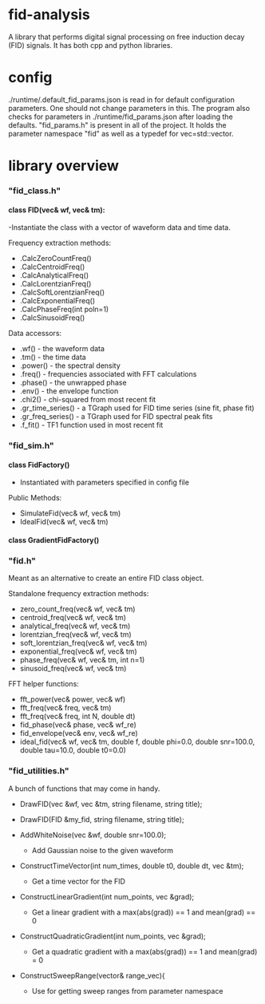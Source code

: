fid-analysis
============

A library that performs digital signal processing on free induction decay (FID) signals.  It has both cpp and python libraries.

config
======

./runtime/.default_fid_params.json is read in for default configuration 
parameters.  One should not change parameters in this.  The program also
checks for parameters in ./runtime/fid_params.json after loading the defaults.
"fid_params.h" is present in all of the project.  It holds the parameter
namespace "fid" as well as a typedef for vec=std::vector<double>.

library overview
================

### "fid_class.h"

#### class FID(vec& wf, vec& tm):
-Instantiate the class with a vector of waveform data and time data.  

Frequency extraction methods:
* .CalcZeroCountFreq()
* .CalcCentroidFreq()
* .CalcAnalyticalFreq()
* .CalcLorentzianFreq()
* .CalcSoftLorentzianFreq()
* .CalcExponentialFreq()
* .CalcPhaseFreq(int poln=1)
* .CalcSinusoidFreq()

Data accessors:
* .wf() - the waveform data
* .tm() - the time data
* .power() - the spectral density
* .freq() - frequencies associated with FFT calculations
* .phase() - the unwrapped phase
* .env() - the envelope function
* .chi2() - chi-squared from most recent fit
* .gr_time_series() - a TGraph used for FID time series (sine fit, phase fit)
* .gr_freq_series() - a TGraph used for FID spectral peak fits
* .f_fit() - TF1 function used in most recent fit


### "fid_sim.h"

#### class FidFactory()
- Instantiated with parameters specified in config file

Public Methods:
* SimulateFid(vec& wf, vec& tm)
* IdealFid(vec& wf, vec& tm)

#### class GradientFidFactory()



### "fid.h"
Meant as an alternative to create an entire FID class object.

Standalone frequency extraction methods:
* zero_count_freq(vec& wf, vec& tm)
* centroid_freq(vec& wf, vec& tm)
* analytical_freq(vec& wf, vec& tm)
* lorentzian_freq(vec& wf, vec& tm)
* soft_lorentzian_freq(vec& wf, vec& tm)
* exponential_freq(vec& wf, vec& tm)
* phase_freq(vec& wf, vec& tm, int n=1)
* sinusoid_freq(vec& wf, vec& tm)

FFT helper functions:
* fft_power(vec& power, vec& wf)
* fft_freq(vec& freq, vec& tm)
* fft_freq(vec& freq, int N, double dt)
* fid_phase(vec& phase, vec& wf_re)
* fid_envelope(vec& env, vec& wf_re)
* ideal_fid(vec& wf, vec& tm, double f, double phi=0.0, double snr=100.0, 			double tau=10.0, double t0=0.0)

### "fid_utilities.h"
A bunch of functions that may come in handy.

* DrawFID(vec &wf, vec &tm, string filename, string title);
* DrawFID(FID &my_fid, string filename, string title);

* AddWhiteNoise(vec &wf, double snr=100.0);
  - Add Gaussian noise to the given waveform

* ConstructTimeVector(int num_times, double t0, double dt, vec &tm);
  - Get a time vector for the FID

* ConstructLinearGradient(int num_points, vec &grad);
  - Get a linear gradient with a max(abs(grad)) == 1 and mean(grad) == 0

* ConstructQuadraticGradient(int num_points, vec &grad);
  - Get a quadratic gradient with a max(abs(grad)) == 1 and mean(grad) = 0

* ConstructSweepRange(vector<T>& range_vec){
  - Use for getting sweep ranges from parameter namespace
